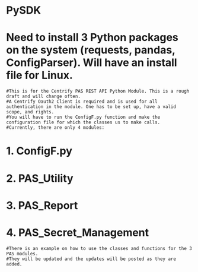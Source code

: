 # PySDK

# Need to install 3 Python packages on the system (requests, pandas, ConfigParser). Will have an install file for Linux.

	#This is for the Centrify PAS REST API Python Module. This is a rough draft and will change often.
	#A Centrify Oauth2 Client is required and is used for all authentication in the module. One has to be set up, have a valid scope, and rights. 
	#You will have to run the ConfigF.py function and make the configuration file for which the classes us to make calls.
	#Currently, there are only 4 modules:
	
# 1. ConfigF.py
# 2. PAS_Utility
# 3. PAS_Report
# 4. PAS_Secret_Management

	#There is an example on how to use the classes and functions for the 3 PAS modules. 
	#They will be updated and the updates will be posted as they are added. 


